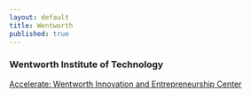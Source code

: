 ```yaml
---
layout: default
title: Wentworth
published: true
---
```

### Wentworth Institute of Technology

[Accelerate: Wentworth Innovation and Entrepreneurship Center](http://blogs.wit.edu/accelerate/)